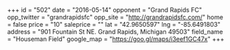 +++
id = "502"
date = "2016-05-14"
opponent = "Grand Rapids FC"
opp_twitter = "grandrapidsfc"
opp_site = "http://grandrapidsfc.com/"
home = false
price = "10"
saleprice = ""
lat = "42.9650597"
lng = "-85.6491803"
address = "901 Fountain St NE. Grand Rapids, Michigan 49503"
field_name = "Houseman Field"
google_map = "https://goo.gl/maps/i3eef1GC47x"
+++
